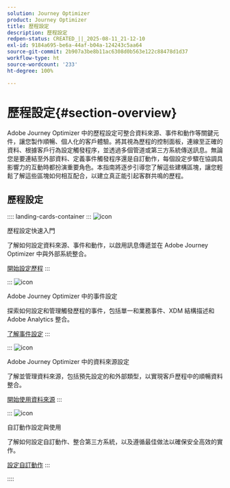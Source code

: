 ```yaml
---
solution: Journey Optimizer
product: Journey Optimizer
title: 歷程設定
description: 歷程設定
redpen-status: CREATED_||_2025-08-11_21-12-10
exl-id: 9184a695-be6a-44af-b04a-124243c5aa64
source-git-commit: 2b907a3be8b11ac6308d0b563e122c88478d1d37
workflow-type: ht
source-wordcount: '233'
ht-degree: 100%

---
```


# 歷程設定{#section-overview}

Adobe Journey Optimizer 中的歷程設定可整合資料來源、事件和動作等關鍵元件，讓您製作順暢、個人化的客戶體驗。將其視為歷程的控制面板，連線至正確的資料、根據客戶行為設定觸發程序，並透過多個管道或第三方系統傳送訊息。無論您是要連結至外部資料、定義事件觸發程序還是自訂動作，每個設定步驟在協調具影響力的互動時都扮演重要角色。本指南將逐步引導您了解這些建構區塊，讓您輕鬆了解這些區塊如何相互配合，以建立真正能引起客群共鳴的歷程。

## 歷程設定

:::: landing-cards-container
:::
![icon](https://cdn.experienceleague.adobe.com/icons/circle-play.svg?lang=zh-Hant)

歷程設定快速入門

了解如何設定資料來源、事件和動作，以啟用訊息傳遞並在 Adobe Journey Optimizer 中與外部系統整合。

[開始設定歷程](../using/configuration/about-data-sources-events-actions.md)
:::

:::
![icon](https://cdn.experienceleague.adobe.com/icons/list-check.svg?lang=zh-Hant)

Adobe Journey Optimizer 中的事件設定

探索如何設定和管理觸發歷程的事件，包括單一和業務事件、XDM 結構描述和 Adobe Analytics 整合。

[了解事件設定](events-journeys-landing-page.md)
:::

:::
![icon](https://cdn.experienceleague.adobe.com/icons/gear.svg?lang=zh-Hant)

Adobe Journey Optimizer 中的資料來源設定

了解並管理資料來源，包括預先設定的和外部類型，以實現客戶歷程中的順暢資料整合。

[開始使用資料來源](data-source-journeys-landing-page.md)
:::

:::
![icon](https://cdn.experienceleague.adobe.com/icons/screwdriver-wrench.svg?lang=zh-Hant)

自訂動作設定與使用

了解如何設定自訂動作、整合第三方系統，以及遵循最佳做法以確保安全高效的實作。

[設定自訂動作](action-journeys-landing-page.md)
:::

::::
